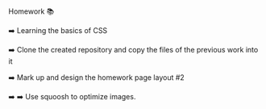 Homework 📚

:arrow_right:  Learning the basics of CSS

:arrow_right: Clone the created repository and copy the files of the previous work into it

:arrow_right: Mark up and design the homework page layout #2

➡️ :arrow_right: Use squoosh to optimize images.
